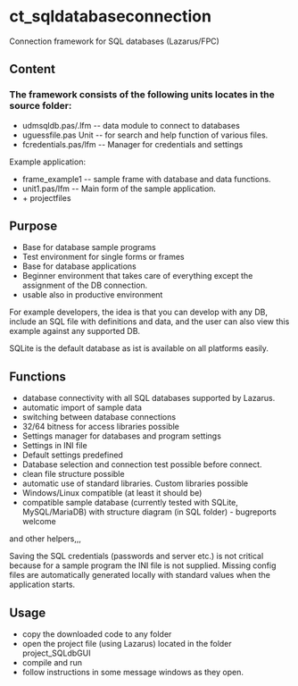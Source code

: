 # ct_sqldatabaseconnection
Connection framework for SQL databases (Lazarus/FPC)
## Content

### The framework consists of the following units locates in the **source** folder:
<ul>
<li> udmsqldb.pas/.lfm -- data module to connect to databases
<li> uguessfile.pas Unit -- for search and help function of various files.
<li> fcredentials.pas/lfm -- Manager for credentials and settings
</ul>

Example application:
<ul>
<li>frame_example1 -- sample frame with database and data functions.
<li>unit1.pas/lfm -- Main form of the sample application.
<li> + projectfiles
</ul>

## Purpose
<ul>
<li>Base for database sample programs
<li>Test environment for single forms or frames
<li>Base for database applications
<li>Beginner environment that takes care of everything except the assignment of the DB connection.
<li>usable also in productive environment
</ul>

For example developers, the idea is that you can develop with any DB, include an SQL file with definitions and data, and the user can also view this example against any supported DB.

SQLite is the default database as ist is available on all platforms easily.

## Functions
<ul>
<li>database connectivity with all SQL databases supported by Lazarus.
<li>automatic import of sample data
<li>switching between database connections
<li>32/64 bitness for access libraries possible
<li>Settings manager for databases and program settings
<li>Settings in INI file
<li>Default settings predefined
<li>Database selection and connection test possible before connect.
<li>clean file structure possible
<li>automatic use of standard libraries. Custom libraries possible
<li>Windows/Linux compatible (at least it should be)
<li>compatible sample database (currently tested with SQLite, MySQL/MariaDB) with structure diagram (in SQL folder) - bugreports welcome
</ul>

and other helpers,,,

Saving the SQL credentials (passwords and server etc.) is not critical because for a sample program the INI file is not supplied.
Missing config files are automatically generated locally with standard values when the application starts.


## Usage

<ul>
<li>copy the downloaded code to any folder
<li>open the project file (using Lazarus) located in the folder project_SQLdbGUI
<li>compile and run
<li>follow instructions in some message windows as they open.
</ul>


